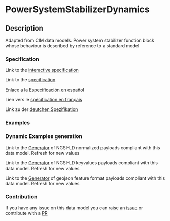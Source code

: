# PowerSystemStabilizerDynamics

## Description 

Adapted from CIM data models. Power system stabilizer function block whose behaviour is described by reference to a standard model
### Specification

Link to the [interactive specification](https://swagger.lab.fiware.org/?url=https://github.com/smart-data-models/dataModel.EnergyCIM/blob/master/PowerSystemStabilizerDynamics/swagger.yaml)

Link to the [specification](https://github.com/smart-data-models/dataModel.EnergyCIM/blob/master/PowerSystemStabilizerDynamics/doc/spec.md)

Enlace a la [Especificación en español](https://github.com/smart-data-models/dataModel.EnergyCIM/blob/master/PowerSystemStabilizerDynamics/doc/spec_ES.md)

Lien vers le [spécification en français](https://github.com/smart-data-models/dataModel.EnergyCIM/blob/master/PowerSystemStabilizerDynamics/doc/spec_FR.md)

Link zu der [deutchen Spezifikation](https://github.com/smart-data-models/dataModel.EnergyCIM/blob/master/PowerSystemStabilizerDynamics/doc/spec_DE.md)
### Examples
### Dynamic Examples generation

Link to the [Generator](https://smartdatamodels.org/extra/ngsi-ld_generator_v0.92.php?schemaUrl=https://raw.githubusercontent.com/smart-data-models/dataModel.EnergyCIM/master/PowerSystemStabilizerDynamics/schema.json&email=info@smartdatamodels.org) of NGSI-LD normalized payloads compliant with this data model. Refresh for new values

Link to the [Generator](https://smartdatamodels.org/extra/ngsi-ld_generator_keyvalues_v0.92.php?schemaUrl=https://raw.githubusercontent.com/smart-data-models/dataModel.EnergyCIM/master/PowerSystemStabilizerDynamics/schema.json&email=info@smartdatamodels.org) of NGSI-LD keyvalues payloads compliant with this data model. Refresh for new values

Link to the [Generator](https://smartdatamodels.org/extra/geojson_features_generator_v1.0.php?schemaUrl=https://raw.githubusercontent.com/smart-data-models/dataModel.EnergyCIM/master/PowerSystemStabilizerDynamics/schema.json&email=info@smartdatamodels.org) of geojson feature format payloads compliant with this data model. Refresh for new values
### Contribution

 If you have any issue on this data model you can raise an [issue](https://github.com/smart-data-models/dataModel.EnergyCIM/issues)  or contribute with a [PR](https://github.com/smart-data-models/dataModel.EnergyCIM/pulls)